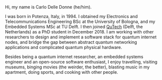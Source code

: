 Hi, my name is Carlo Delle Donne (he/him).

I was born in Potenza, Italy, in 1994.  I obtained my Electronics and
Telecommunications Engineering BSc at the University of Bologna, and my Embedded
Systems MSc at TU Delft.  I then joined [QuTech](https://qutech.nl/) (Delft, the
Netherlands) as a PhD student in December 2018.  I am working with other
researchers to design and implement a software stack for quantum internet nodes,
and bridge the gap between abstract quantum networking applications and
complicated quantum physical hardware.

Besides being a quantum internet researcher, an embedded systems engineer and an
open-source software enthusiast, I enjoy travelling, visiting museums, binging
movies (the weirder, the better), blasting music in my apartment, doing sports,
and cooking with other people.
